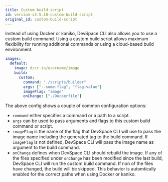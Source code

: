 ```yaml
---
title: Custom build script
id: version-v3.5.18-custom-build-script
original_id: custom-build-script
---
```


Instead of using Docker or kaniko, DevSpace CLI also allows you to use a custom build command. Using a custom build script allows maximum flexibility for running additional commands or using a cloud-based build environment.

```yaml
images:
  default:
    image: dscr.io/username/image
    build:
      custom:
        command: "./scripts/builder"
        args: ["--some-flag", "flag-value"]
        imageFlag: "image"
        onChange: ["./Dockerfile"]
```

The above config shows a couple of common configuration options:
- `command` either specifies a command or a path to a script.
- `args` can be used to pass arguments and flags to this custom build command or script.
- `imageFlag` is the name of the flag that DevSpace CLI will use to pass the image name including the generated tag to the build command. If `imageFlag` is not defined, DevSpace CLI will pass the image name as argument to the build command.
- `onChange` defines when DevSpace CLI should rebuild the image. If any of the files specified under `onChange` has been modified since the last build, DevSpace CLI will run the custom build command. If non of the files have changed, the build will be skipped. This behavior is automtically enabled for the correct paths when using Docker or kaniko.
